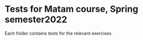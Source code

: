 # Tests for Matam course, Spring semester2022
Each folder contains tests for the relevant exercises.
